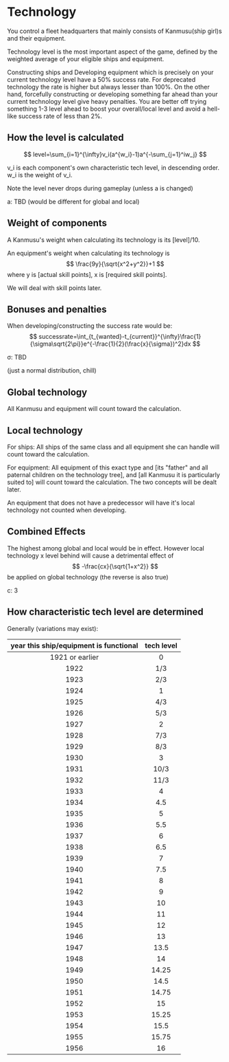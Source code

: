 # Technology

You control a fleet headquarters that mainly consists of Kanmusu(ship girl)s and their equipment.

Technology level is the most important aspect of the game, defined by the weighted average of your eligible ships and equipment.

Constructing ships and Developing equipment which is precisely on your current technology level have a 50% success rate. For deprecated technology the rate is higher but always lesser than 100%. On the other hand, forcefully constructing or developing something far ahead than your current technology level give heavy penalties. You are better off trying something 1-3 level ahead to boost your overall/local level and avoid a hell-like success rate of less than 2%.

## How the level is calculated

$$
level=\sum_{i=1}^{\infty}v_i(a^{w_i}-1)a^{-\sum_{j=1}^iw_j}
$$

v_i is each component's own characteristic tech level, in descending order. w_i is the weight of v_i.

Note the level never drops during gameplay (unless a is changed)

a: TBD (would be different for global and local)

## Weight of components

A Kanmusu's weight when calculating its technology is its [level]/10.

An equipment's weight when calculating its technology is
$$
\frac{9y}{\sqrt{x^2+y^2}}+1
$$
where y is [actual skill points], x is [required skill points].

We will deal with skill points later.

## Bonuses and penalties 

When developing/constructing the success rate would be:
$$
successrate=\int_{t_{wanted}-t_{current}}^{\infty}\frac{1}{\sigma\sqrt{2\pi}}e^{-\frac{1}{2}(\frac{x}{\sigma})^2}dx
$$

σ: TBD

(just a normal distribution, chill)

## Global technology

All Kanmusu and equipment will count toward the calculation.

## Local technology

For ships: All ships of the same class and all equipment she can handle will count toward the calculation.

For equipment: All equipment of this exact type and [its "father" and all paternal children on the technology tree], and [all Kanmusu it is particularly suited to] will count toward the calculation. The two concepts will be dealt later.

An equipment that does not have a predecessor will have it's local technology not counted when developing.

## Combined Effects

The highest among global and local would be in effect. However local technology x level behind will cause a detrimental effect of
$$
-\frac{cx}{\sqrt{1+x^2}}
$$
be applied on global technology (the reverse is also true)

c: 3

## How characteristic tech level are determined

Generally (variations may exist):

| year this ship/equipment is functional | tech level |
| :------------------------------------: | :--------: |
|            1921 or earlier             |     0      |
|                  1922                  |    1/3     |
|                  1923                  |    2/3     |
|                  1924                  |     1      |
|                  1925                  |    4/3     |
|                  1926                  |    5/3     |
|                  1927                  |     2      |
|                  1928                  |    7/3     |
|                  1929                  |    8/3     |
|                  1930                  |     3      |
|                  1931                  |    10/3    |
|                  1932                  |    11/3    |
|                  1933                  |     4      |
|                  1934                  |    4.5     |
|                  1935                  |     5      |
|                  1936                  |    5.5     |
|                  1937                  |     6      |
|                  1938                  |    6.5     |
|                  1939                  |     7      |
|                  1940                  |    7.5     |
|                  1941                  |     8      |
|                  1942                  |     9      |
|                  1943                  |     10     |
|                  1944                  |     11     |
|                  1945                  |     12     |
|                  1946                  |     13     |
|                  1947                  |    13.5    |
|                  1948                  |     14     |
|                  1949                  |   14.25    |
|                  1950                  |    14.5    |
|                  1951                  |   14.75    |
|                  1952                  |     15     |
|                  1953                  |   15.25    |
|                  1954                  |    15.5    |
|                  1955                  |   15.75    |
|                  1956                  |     16     |

